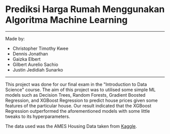 # Prediksi Harga Rumah Menggunakan Algoritma Machine Learning
---

Made by:
- Christopher Timothy Kwee
- Dennis Jonathan
- Gaizka Elbert
- Gilbert Aurelio Sachio
- Justin Jedidiah Sunarko

---

This project was done for our final exam in the "Introduction to Data Science" course. 
The aim of this project was to utilised some simple ML models such as Decision Trees, Random Forests, Gradient Boosted Regression, and XGBoost Regression to predict house prices given some features of the particular house. Our result indicated that the XGBoost Regression outperformed the aforementioned models with some little tweaks to its hyperparameters.

The data used was the AMES Housing Data taken from [Kaggle](https://www.kaggle.com/competitions/house-prices-advanced-regression-techniques/overview).
